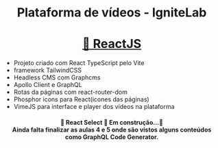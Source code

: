 <h1 align="center">Plataforma de vídeos - IgniteLab</h1>

<h1 align="center">
    <a href="https://pt-br.reactjs.org/">🔗 ReactJS</a>
</h1>
<ul>
  <li> Projeto criado com React TypeScript pelo Vite</li>
  <li> framework TailwindCSS</li>
  <li> Headless CMS com Graphcms</li> 
  <li> Apollo Client e GraphQL</li> 
  <li> Rotas da páginas com react-router-dom</li>
  <li> Phosphor icons para React(icones das páginas)</li>
  <li> VimeJS para interface e player dos vídeos na plataforma</li> 
  
</ul>

<h4 align="center"> 
	🚧  React Select 🚀 Em construção...🚧 <br>
  Ainda falta finalizar as aulas 4 e 5
  onde são vistos alguns conteúdos como GraphQL Code Generator.
</h4>
